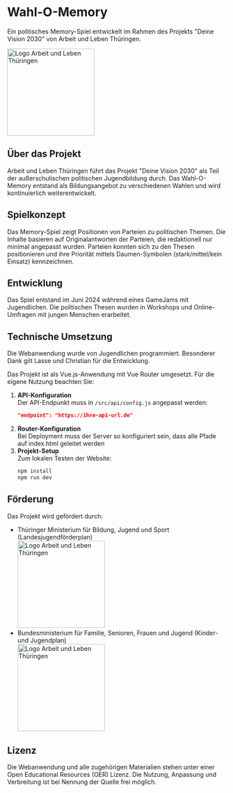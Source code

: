 # Wahl-O-Memory

Ein politisches Memory-Spiel entwickelt im Rahmen des Projekts "Deine Vision 2030" von Arbeit und Leben Thüringen.

<img src="https://github.com/Wahl-O-Memory/WahlOMemory_v2/blob/main/src/assets/Logos/AL_LOGO_TH_RGB.svg" alt="Logo Arbeit und Leben Thüringen" width="200" style="height: auto;"/>

## Über das Projekt

Arbeit und Leben Thüringen führt das Projekt "Deine Vision 2030" als Teil der außerschulischen politischen Jugendbildung durch. Das Wahl-O-Memory entstand als Bildungsangebot zu verschiedenen Wahlen und wird kontinuierlich weiterentwickelt.

## Spielkonzept

Das Memory-Spiel zeigt Positionen von Parteien zu politischen Themen. Die Inhalte basieren auf Originalantworten der Parteien, die redaktionell nur minimal angepasst wurden. Parteien konnten sich zu den Thesen positionieren und ihre Priorität mittels Daumen-Symbolen (stark/mittel/kein Einsatz) kennzeichnen.

## Entwicklung

Das Spiel entstand im Juni 2024 während eines GameJams mit Jugendlichen. Die politischen Thesen wurden in Workshops und Online-Umfragen mit jungen Menschen erarbeitet.

## Technische Umsetzung

Die Webanwendung wurde von Jugendlichen programmiert. Besonderer Dank gilt Lasse und Christian für die Entwicklung.

Das Projekt ist als Vue.js-Anwendung mit Vue Router umgesetzt. Für die eigene Nutzung beachten Sie:
1. **API-Konfiguration**<br>
Der API-Endpunkt muss in `/src/api/config.js` angepasst werden:
   ```json
   "endpoint": "https://ihre-api-url.de"
   ```
2.  **Router-Konfiguration**<br> 
Bei Deployment muss der Server so konfiguriert sein, dass alle Pfade auf index.html geleitet werden
3. **Projekt-Setup**<br>
Zum lokalen Testen der Website:
   ```bash
   npm install
   npm run dev
   ```

## Förderung
Das Projekt wird gefördert durch:
- Thüringer Ministerium für Bildung, Jugend und Sport (Landesjugendförderplan)<br><img src="https://github.com/Wahl-O-Memory/WahlOMemory_v2/blob/main/src/assets/Logos/TMBJS_F%C3%B6rderhinweis.png" alt="Logo Arbeit und Leben Thüringen" width="200" style="height: auto;"/>
- Bundesministerium für Familie, Senioren, Frauen und Jugend (Kinder- und Jugendplan)<br><img src="https://github.com/Wahl-O-Memory/WahlOMemory_v2/blob/main/src/assets/Logos/BMFSFJ%20gef%C3%B6rdert%20vom.jpg" alt="Logo Arbeit und Leben Thüringen" width="200" style="height: auto;"/>

## Lizenz

Die Webanwendung und alle zugehörigen Materialien stehen unter einer Open Educational Resources (OER) Lizenz. Die Nutzung, Anpassung und Verbreitung ist bei Nennung der Quelle frei möglich.
